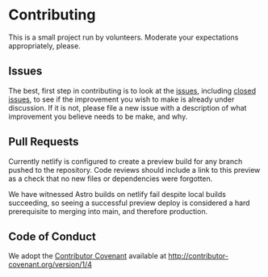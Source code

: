 # Contributing

This is a small project run by volunteers. Moderate your expectations
appropriately, please.

## Issues 

The best, first step in contributing is to look at the
[issues](https://github.com/cwren/herd/issues), including
[closed issues](https://github.com/cwren/herd/issues?q=is%3Aissue%20state%3Aclosed),
to see if the improvement you wish to make is already under
discussion. If it is not, please file a new issue with a description
of what improvement you believe needs to be make, and why.

## Pull Requests

Currently netlify is configured to create a preview build for any
branch pushed to the repository.  Code reviews should include a link
to this preview as a check that no new files or dependencies were
forgotten.

We have witnessed Astro builds on netlify fail despite local builds
succeeding, so seeing a successful preview deploy is considered
a hard prerequisite to merging into main, and therefore production.

## Code of Conduct

We adopt the 
[Contributor Covenant](https://gist.github.com/PurpleBooth/b24679402957c63ec426#:~:text=Contributor%20Covenant)
available at http://contributor-covenant.org/version/1/4
